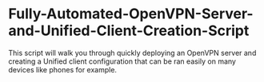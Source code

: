# Fully-Automated-OpenVPN-Server-and-Unified-Client-Creation-Script
This script will walk you through quickly deploying an OpenVPN server and creating a Unified client configuration that can be ran easily on many devices like phones for example. 
